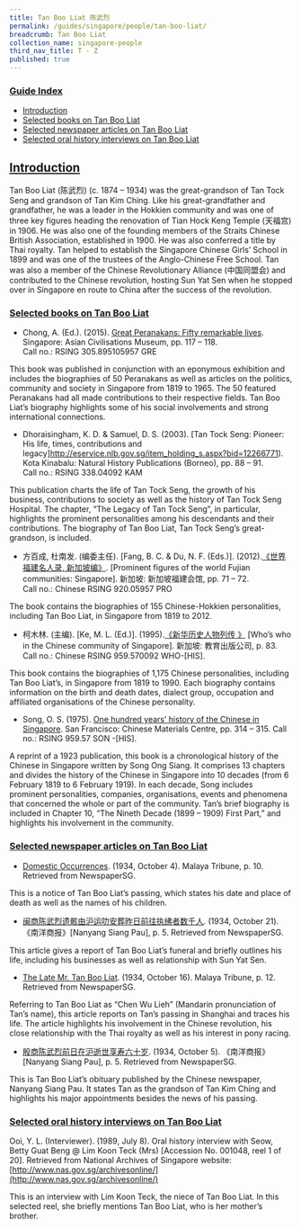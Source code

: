 ```yaml
---
title: Tan Boo Liat 陈武烈
permalink: /guides/singapore/people/tan-boo-liat/
breadcrumb: Tan Boo Liat
collection_name: singapore-people
third_nav_title: T - Z
published: true
---
```


### <u>Guide Index</u>

* [Introduction](#introduction)
* [Selected books on Tan Boo Liat](#selected-books-on-tan-boo-liat)
* [Selected newspaper articles on Tan Boo Liat](#selected-newspaper-articles-on-tan-boo-liat)
* [Selected oral history interviews on Tan Boo Liat](#selected-oral-history-interviews-on-tan-boo-liat)

## <u>Introduction</u>

Tan Boo Liat (陈武烈) (c. 1874 – 1934) was the great-grandson of Tan Tock Seng and grandson of Tan Kim Ching. Like his great-grandfather and grandfather, he was a leader in the Hokkien community and was one of three key figures heading the renovation of Tian Hock Keng Temple (天福宫) in 1906. He was also one of the founding members of the Straits Chinese British Association, established in 1900. He was also conferred a title by Thai royalty. Tan helped to establish the Singapore Chinese Girls’ School in 1899 and was one of the trustees of the Anglo-Chinese Free School. Tan was also a member of the Chinese Revolutionary Alliance (中国同盟会) and contributed to the Chinese revolution, hosting Sun Yat Sen when he stopped over in Singapore en route to China after the success of the revolution.


### <u>Selected books on Tan Boo Liat</u>

* Chong, A. (Ed.). (2015). [Great Peranakans: Fifty remarkable lives](http://eservice.nlb.gov.sg/item_holding_s.aspx?bid=201273828). Singapore: Asian Civilisations Museum, pp. 117 – 118. <br>
Call no.: RSING 305.895105957 GRE

This book was published in conjunction with an eponymous exhibition and includes the biographies of 50 Peranakans as well as articles on the politics, community and society in Singapore from 1819 to 1965. The 50 featured Peranakans had all made contributions to their respective fields. Tan Boo Liat’s biography highlights some of his social involvements and strong international connections.


* Dhoraisingham, K. D. & Samuel, D. S. (2003). [Tan Tock Seng: Pioneer: His life, times, contributions and legacy]http://eservice.nlb.gov.sg/item_holding_s.aspx?bid=12266771). Kota Kinabalu: Natural History Publications (Borneo), pp. 88 – 91. <br>
Call no.: RSING 338.04092 KAM

This publication charts the life of Tan Tock Seng, the growth of his business, contributions to society as well as the history of Tan Tock Seng Hospital. The chapter, “The Legacy of Tan Tock Seng”, in particular, highlights the prominent personalities among his descendants and their contributions. The biography of Tan Boo Liat, Tan Tock Seng’s great-grandson, is included.


* 方百成, 杜南发. (编委主任). [Fang, B. C. & Du, N. F. (Eds.)]. (2012).[《世界福建名人录, 新加坡编》](http://eservice.nlb.gov.sg/item_holding_s.aspx?bid=200125706). [Prominent figures of the world Fujian communities: Singapore]. 新加坡: 新加坡福建会馆, pp. 71 – 72. <br>
Call no.: Chinese RSING 920.05957 PRO

The book contains the biographies of 155 Chinese-Hokkien personalities, including Tan Boo Liat, in Singapore from 1819 to 2012.


* 柯木林. (主编). [Ke, M. L. (Ed.)]. (1995).[《新华历史人物列传 》](http://eservice.nlb.gov.sg/item_holding_s.aspx?bid=84500628) [Who’s who in the Chinese community of Singapore]. 新加坡: 教育出版公司, p. 83. <br>
Call no.: Chinese RSING 959.570092 WHO-\[HIS\].

This book contains the biographies of 1,175 Chinese personalities, including Tan Boo Liat’s, in Singapore from 1819 to 1990. Each biography contains information on the birth and death dates, dialect group, occupation and affiliated organisations of the Chinese personality.


* Song, O. S. (1975). [One hundred years’ history of the Chinese in Singapore](http://eservice.nlb.gov.sg/item_holding_s.aspx?bid=4157838). San Francisco: Chinese Materials Centre, pp. 314 – 315.
Call no.: RSING 959.57 SON -\[HIS\].

A reprint of a 1923 publication, this book is a chronological history of the Chinese in Singapore written by Song Ong Siang. It comprises 13 chapters and divides the history of the Chinese in Singapore into 10 decades (from 6 February 1819 to 6 February 1919). In each decade, Song includes prominent personalities, companies, organisations, events and phenomena that concerned the whole or part of the community. Tan’s brief biography is included in Chapter 10, “The Nineth Decade (1899 – 1909) First Part,” and highlights his involvement in the community.


### <u>Selected newspaper articles on Tan Boo Liat</u>

* [Domestic Occurrences](http://eresources.nlb.gov.sg/newspapers/Digitised/Article/maltribune19341004-1.2.75). (1934, October 4). Malaya Tribune, p. 10. Retrieved from NewspaperSG.

This is a notice of Tan Boo Liat’s passing, which states his date and place of death as well as the names of his children.


* [闽商陈武烈遗骸由沪运叻安葬昨日前往执绋者数千人](http://eresources.nlb.gov.sg/newspapers/Digitised/Article/nysp19341021-1.2.61). (1934, October 21). 《南洋商报》[Nanyang Siang Pau], p. 5. Retrieved from NewspaperSG.

This article gives a report of Tan Boo Liat’s funeral and briefly outlines his life, including his businesses as well as relationship with Sun Yat Sen.


* [The Late Mr. Tan Boo Liat](http://eresources.nlb.gov.sg/newspapers/Digitised/Article/maltribune19341016-1.2.99). (1934, October 16). Malaya Tribune, p. 12. Retrieved from NewspaperSG.

Referring to Tan Boo Liat as “Chen Wu Lieh” (Mandarin pronunciation of Tan’s name), this article reports on Tan’s passing in Shanghai and traces his life. The article highlights his involvement in the Chinese revolution, his close relationship with the Thai royalty as well as his interest in pony racing.


* [殷商陈武烈前日在沪逝世享寿六十岁](http://eresources.nlb.gov.sg/newspapers/Digitised/Article/nysp19341005-1.2.58.3). (1934, October 5). 《南洋商报》[Nanyang Siang Pau], p. 5. Retrieved from NewspaperSG.

This is Tan Boo Liat’s obituary published by the Chinese newspaper, Nanyang Siang Pau. It states Tan as the grandson of Tan Kim Ching and highlights his major appointments besides the news of his passing.



### <u>Selected oral history interviews on Tan Boo Liat</u>

Ooi, Y. L. (Interviewer). (1989, July 8). Oral history interview with Seow, Betty Guat Beng @ Lim Koon Teck (Mrs) [Accession No. 001048, reel 1 of 20]. Retrieved from National Archives of Singapore website: [http://www.nas.gov.sg/archivesonline/](http://www.nas.gov.sg/archivesonline/)

This is an interview with Lim Koon Teck, the niece of Tan Boo Liat. In this selected reel, she briefly mentions Tan Boo Liat, who is her mother’s brother.